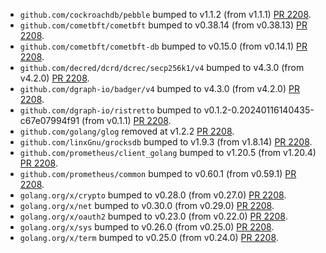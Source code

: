 * `github.com/cockroachdb/pebble` bumped to v1.1.2 (from v1.1.1) [PR 2208](https://github.com/provenance-io/provenance/pull/2208).
* `github.com/cometbft/cometbft` bumped to v0.38.14 (from v0.38.13) [PR 2208](https://github.com/provenance-io/provenance/pull/2208).
* `github.com/cometbft/cometbft-db` bumped to v0.15.0 (from v0.14.1) [PR 2208](https://github.com/provenance-io/provenance/pull/2208).
* `github.com/decred/dcrd/dcrec/secp256k1/v4` bumped to v4.3.0 (from v4.2.0) [PR 2208](https://github.com/provenance-io/provenance/pull/2208).
* `github.com/dgraph-io/badger/v4` bumped to v4.3.0 (from v4.2.0) [PR 2208](https://github.com/provenance-io/provenance/pull/2208).
* `github.com/dgraph-io/ristretto` bumped to v0.1.2-0.20240116140435-c67e07994f91 (from v0.1.1) [PR 2208](https://github.com/provenance-io/provenance/pull/2208).
* `github.com/golang/glog` removed at v1.2.2 [PR 2208](https://github.com/provenance-io/provenance/pull/2208).
* `github.com/linxGnu/grocksdb` bumped to v1.9.3 (from v1.8.14) [PR 2208](https://github.com/provenance-io/provenance/pull/2208).
* `github.com/prometheus/client_golang` bumped to v1.20.5 (from v1.20.4) [PR 2208](https://github.com/provenance-io/provenance/pull/2208).
* `github.com/prometheus/common` bumped to v0.60.1 (from v0.59.1) [PR 2208](https://github.com/provenance-io/provenance/pull/2208).
* `golang.org/x/crypto` bumped to v0.28.0 (from v0.27.0) [PR 2208](https://github.com/provenance-io/provenance/pull/2208).
* `golang.org/x/net` bumped to v0.30.0 (from v0.29.0) [PR 2208](https://github.com/provenance-io/provenance/pull/2208).
* `golang.org/x/oauth2` bumped to v0.23.0 (from v0.22.0) [PR 2208](https://github.com/provenance-io/provenance/pull/2208).
* `golang.org/x/sys` bumped to v0.26.0 (from v0.25.0) [PR 2208](https://github.com/provenance-io/provenance/pull/2208).
* `golang.org/x/term` bumped to v0.25.0 (from v0.24.0) [PR 2208](https://github.com/provenance-io/provenance/pull/2208).

